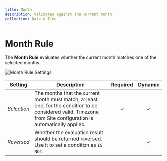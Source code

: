```yaml
---
title: Month
description: Validates against the current month
collection: Date & Time
---
```


# Month Rule

<div class="tm-resource-icon">
    <!--@include: ./assets/rule-month.svg-->
</div>

The **Month Rule** evaluates whether the current month matches one of the selected months.

![Month Rule Settings](./assets//rule-month.webp)

| Setting | Description | Required | Dynamic |
| --- | --- | :---: | :---: |
| *Selection* | The months that the current month must match, at least one, for the condition to be considered valid. Timezone from Site configuration is automatically applied. | &#x2713; | &#x2713; |
| *Reversed* | Whether the evaluation result should be returned reversed. Use it to set a condition as `IS NOT`. | | &#x2713; |
<!--@include: ./advanced-rule-settings-->
